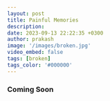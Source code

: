 ```yaml
---
layout: post
title: Painful Memories
description: 
date: 2023-09-13 22:22:35 +0300
author: prakash
image: '/images/broken.jpg'
video_embed: false
tags: [broken]
tags_color: '#000000'
---
```



### Coming Soon
